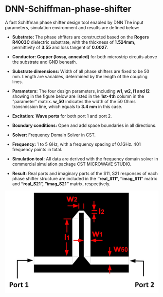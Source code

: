 # DNN-Schiffman-phase-shifter
A fast Schiffman phase shifter design tool enabled by DNN
The input parameters, simulation environment and results are defined below:  

-   **Substrate:** The phase shfiters are constructed based on the **Rogers R4003C** dielectric substrate, with the thickness of **1.524mm**, permittivity of **3.55** and loss tangent of **0.0027**. 

-   **Conductor:** **Copper (lossy, annealed)** for both microstrip circuits above the substrate and GND beneath.

-   **Substrate dimensions:** Width of all phase shifters are fixed to be 50 mm. Length are variables, determined by the length of the coupling lines.

-   **Parameters:** The four design parameters, including **w1, w2, l1 and l2** showing in the figure below are listed in the **1st-4th** column in the "parameter" matrix. **w_50** indicates the width of the 50 Ohms transmission line, which equals to **3.4 mm** in this case.

-   **Excitation:** **Wave ports** for both port 1 and port 2.

-   **Boundary conditions:** Open and add space boundaries in all directions.

-   **Solver:** Frequency Domain Solver in CST.                              

-   **Frequency:** 1 to 5 GHz, with a frequency spacing of 0.1GHz. 401 frequency points in total.

-   **Simulation tool:** All data are derived with the frequency domain solver
    in commercial simulation package CST MICROWAVE STUDIO.

-   **Result:** Real parts and imaginary parts of the S11, S21 responses of
    each phase shifter structure are included in the **“real_S11”, “imag_S11”** matrix and **“real_S21”, “imag_S21”** matrix, respectively.
    
![image](https://github.com/SensongAn/DNN-Schiffman-phase-shifter/blob/main/pics/Schiffman_schematic.jpg)
    
